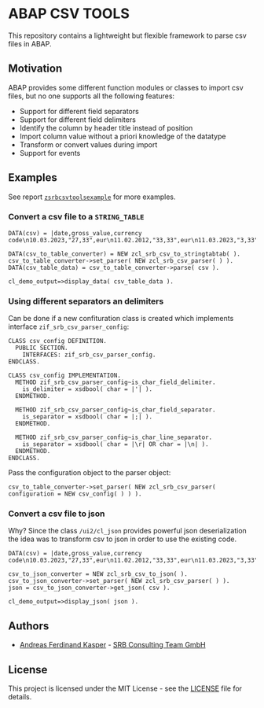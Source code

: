 # ABAP CSV TOOLS
This repository contains a lightweight but flexible framework to parse csv files in ABAP.

## Motivation
ABAP provides some different function modules or classes to import csv files, but no one supports all the following features:

* Support for different field separators
* Support for different field delimiters
* Identify the column by header title instead of position
* Import column value without a priori knowledge of the datatype
* Transform or convert values during import
* Support for events

## Examples
See report [`zsrbcsvtoolsexample`](src/zsrbcsvtoolsexample.prog.abap) for more examples.

### Convert a csv file to a `STRING_TABLE`
```abap
DATA(csv) = |date,gross_value,currency code\n10.03.2023,"27,33",eur\n11.02.2012,"33,33",eur\n11.03.2023,"3,33",usd|.

DATA(csv_to_table_converter) = NEW zcl_srb_csv_to_stringtabtab( ).
csv_to_table_converter->set_parser( NEW zcl_srb_csv_parser( ) ).
DATA(csv_table_data) = csv_to_table_converter->parse( csv ).

cl_demo_output=>display_data( csv_table_data ).
```

### Using different separators an delimiters
Can be done if a new confituration class is created which implements interface `zif_srb_csv_parser_config`:

```abap
CLASS csv_config DEFINITION.
  PUBLIC SECTION.
    INTERFACES: zif_srb_csv_parser_config.
ENDCLASS.

CLASS csv_config IMPLEMENTATION.
  METHOD zif_srb_csv_parser_config~is_char_field_delimiter.
    is_delimiter = xsdbool( char = |'| ).
  ENDMETHOD.

  METHOD zif_srb_csv_parser_config~is_char_field_separator.
    is_separator = xsdbool( char = |;| ).
  ENDMETHOD.

  METHOD zif_srb_csv_parser_config~is_char_line_separator.
    is_separator = xsdbool( char = |\r| OR char = |\n| ).
  ENDMETHOD.
ENDCLASS.
```

Pass the configuration object to the parser object:
```abap
csv_to_table_converter->set_parser( NEW zcl_srb_csv_parser( configuration = NEW csv_config( ) ) ).
```

### Convert a csv file to json
Why? Since the class `/ui2/cl_json` provides powerful json deserialization the idea was to transform csv to json in order to use the existing code.

```abap
DATA(csv) = |date,gross_value,currency code\n10.03.2023,"27,33",eur\n11.02.2012,"33,33",eur\n11.03.2023,"3,33",usd|.

csv_to_json_converter = NEW zcl_srb_csv_to_json( ).
csv_to_json_converter->set_parser( NEW zcl_srb_csv_parser( ) ).
json = csv_to_json_converter->get_json( csv ).

cl_demo_output=>display_json( json ).
```

## Authors
* [Andreas Ferdinand Kasper](https://github.com/AndreasFerdinand) - [SRB Consulting Team GmbH](https://www.srb.at)

## License
This project is licensed under the MIT License - see the [LICENSE](LICENSE) file for details.
